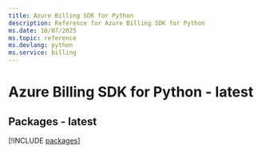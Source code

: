 ```yaml
---
title: Azure Billing SDK for Python
description: Reference for Azure Billing SDK for Python
ms.date: 10/07/2025
ms.topic: reference
ms.devlang: python
ms.service: billing
---
```

# Azure Billing SDK for Python - latest
## Packages - latest
[!INCLUDE [packages](billing-index.md)]